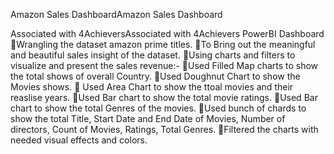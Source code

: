
Amazon Sales DashboardAmazon Sales Dashboard

Associated with 4AchieversAssociated with 4Achievers
PowerBI Dashboard
📌Wrangling the dataset amazon prime titles.
📌To Bring out the meaningful and beautiful sales insight of the dataset.
📌Using charts and filters to visualize and present the sales revenue:-
📌Used Filled Map charts to show the total shows of overall Country.
📌Used Doughnut Chart to show the Movies shows.
📌 Used Area Chart to show the ttoal movies and their reaslise years.
📌Used Bar chart to show the total movie ratings.
📌Used Bar chart to show the total Genres of the movies.
📌Used bunch of chards to show the total Title, Start Date and End Date of Movies, Number of directors, Count of Movies, Ratings, Total Genres.
📌Filtered the charts with needed visual effects and colors.
